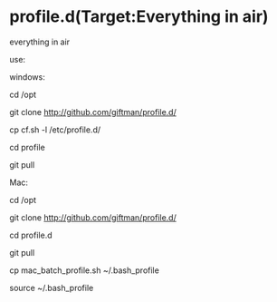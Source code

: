 profile.d(Target:Everything in air)
=========

everything in air

use:

windows:

cd /opt

git clone http://github.com/giftman/profile.d/

cp cf.sh -l /etc/profile.d/

cd profile

git pull


Mac:

cd /opt

git clone http://github.com/giftman/profile.d/

cd profile.d

git pull

cp mac_batch_profile.sh ~/.bash_profile

source ~/.bash_profile
